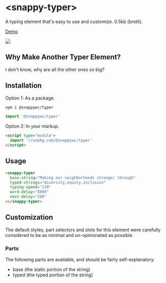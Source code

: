 # &lt;snappy-typer&gt;

A typing element that's easy to use and customize. 0.5kb (brotli).

[Demo](https://codepen.io/kaina/pen/oNqeXrW)

![](https://github.com/kaina-agency/snappy/blob/main/screenshots/snappy-typer.gif?raw=true)

## Why Make Another Typer Element?

I don't know, why are all the other ones so big?

## Installation

Option 1: As a package.

```sh
npm i @snappywc/typer
```

```js
import '@snappywc/typer'
```

Option 2: In your markup.

```html
<script type="module">
  import '//unpkg.com/@snappywc/typer'
</script>
```

## Usage

```html
<snappy-typer
  base-string="Making our neighborhoods stronger through"
  typed-strings="diversity,equity,inclusion"
  typing-speed="120"
  word-delay="5000"
  next-delay="200"
></snappy-typer>
```

## Customization

The default styles, part selectors and slots for this element were carefully considered to be as minimal and un-opinionated as possible.

### Parts

The following parts are available, and should be fairly self-explanatory.

- base (the static portion of the string)
- typed (the typed portion of the string)